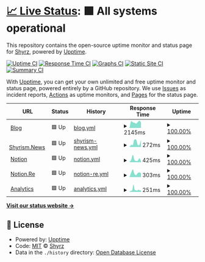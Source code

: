 # [📈 Live Status](https://status.shyrz.me): <!--live status--> **🟩 All systems operational**

This repository contains the open-source uptime monitor and status page for [Shyrz](https://shyrz.ch), powered by [Upptime](https://github.com/upptime/upptime).

[![Uptime CI](https://github.com/shyrz/status/workflows/Uptime%20CI/badge.svg)](https://github.com/shyrz/status/actions?query=workflow%3A%22Uptime+CI%22)
[![Response Time CI](https://github.com/shyrz/status/workflows/Response%20Time%20CI/badge.svg)](https://github.com/shyrz/status/actions?query=workflow%3A%22Response+Time+CI%22)
[![Graphs CI](https://github.com/shyrz/status/workflows/Graphs%20CI/badge.svg)](https://github.com/shyrz/status/actions?query=workflow%3A%22Graphs+CI%22)
[![Static Site CI](https://github.com/shyrz/status/workflows/Static%20Site%20CI/badge.svg)](https://github.com/shyrz/status/actions?query=workflow%3A%22Static+Site+CI%22)
[![Summary CI](https://github.com/shyrz/status/workflows/Summary%20CI/badge.svg)](https://github.com/shyrz/status/actions?query=workflow%3A%22Summary+CI%22)

With [Upptime](https://upptime.js.org), you can get your own unlimited and free uptime monitor and status page, powered entirely by a GitHub repository. We use [Issues](https://github.com/shyrz/status/issues) as incident reports, [Actions](https://github.com/shyrz/status/actions) as uptime monitors, and [Pages](https://status.shyrz.me) for the status page.

<!--start: status pages-->
<!-- This summary is generated by Upptime (https://github.com/upptime/upptime) -->
<!-- Do not edit this manually, your changes will be overwritten -->
<!-- prettier-ignore -->
| URL | Status | History | Response Time | Uptime |
| --- | ------ | ------- | ------------- | ------ |
| <img alt="" src="https://favicons.githubusercontent.com/shyrz.me" height="13"> [Blog](https://shyrz.me) | 🟩 Up | [blog.yml](https://github.com/shyrz/status/commits/HEAD/history/blog.yml) | <details><summary><img alt="Response time graph" src="./graphs/blog/response-time-week.png" height="20"> 2145ms</summary><br><a href="https://status.shyrz.me/history/blog"><img alt="Response time 2196" src="https://img.shields.io/endpoint?url=https%3A%2F%2Fraw.githubusercontent.com%2Fshyrz%2Fstatus%2FHEAD%2Fapi%2Fblog%2Fresponse-time.json"></a><br><a href="https://status.shyrz.me/history/blog"><img alt="24-hour response time 1933" src="https://img.shields.io/endpoint?url=https%3A%2F%2Fraw.githubusercontent.com%2Fshyrz%2Fstatus%2FHEAD%2Fapi%2Fblog%2Fresponse-time-day.json"></a><br><a href="https://status.shyrz.me/history/blog"><img alt="7-day response time 2145" src="https://img.shields.io/endpoint?url=https%3A%2F%2Fraw.githubusercontent.com%2Fshyrz%2Fstatus%2FHEAD%2Fapi%2Fblog%2Fresponse-time-week.json"></a><br><a href="https://status.shyrz.me/history/blog"><img alt="30-day response time 2196" src="https://img.shields.io/endpoint?url=https%3A%2F%2Fraw.githubusercontent.com%2Fshyrz%2Fstatus%2FHEAD%2Fapi%2Fblog%2Fresponse-time-month.json"></a><br><a href="https://status.shyrz.me/history/blog"><img alt="1-year response time 2196" src="https://img.shields.io/endpoint?url=https%3A%2F%2Fraw.githubusercontent.com%2Fshyrz%2Fstatus%2FHEAD%2Fapi%2Fblog%2Fresponse-time-year.json"></a></details> | <details><summary><a href="https://status.shyrz.me/history/blog">100.00%</a></summary><a href="https://status.shyrz.me/history/blog"><img alt="All-time uptime 100.00%" src="https://img.shields.io/endpoint?url=https%3A%2F%2Fraw.githubusercontent.com%2Fshyrz%2Fstatus%2FHEAD%2Fapi%2Fblog%2Fuptime.json"></a><br><a href="https://status.shyrz.me/history/blog"><img alt="24-hour uptime 100.00%" src="https://img.shields.io/endpoint?url=https%3A%2F%2Fraw.githubusercontent.com%2Fshyrz%2Fstatus%2FHEAD%2Fapi%2Fblog%2Fuptime-day.json"></a><br><a href="https://status.shyrz.me/history/blog"><img alt="7-day uptime 100.00%" src="https://img.shields.io/endpoint?url=https%3A%2F%2Fraw.githubusercontent.com%2Fshyrz%2Fstatus%2FHEAD%2Fapi%2Fblog%2Fuptime-week.json"></a><br><a href="https://status.shyrz.me/history/blog"><img alt="30-day uptime 100.00%" src="https://img.shields.io/endpoint?url=https%3A%2F%2Fraw.githubusercontent.com%2Fshyrz%2Fstatus%2FHEAD%2Fapi%2Fblog%2Fuptime-month.json"></a><br><a href="https://status.shyrz.me/history/blog"><img alt="1-year uptime 100.00%" src="https://img.shields.io/endpoint?url=https%3A%2F%2Fraw.githubusercontent.com%2Fshyrz%2Fstatus%2FHEAD%2Fapi%2Fblog%2Fuptime-year.json"></a></details>
| <img alt="" src="https://favicons.githubusercontent.com/shyrism.news" height="13"> [Shyrism.News](https://shyrism.news) | 🟩 Up | [shyrism-news.yml](https://github.com/shyrz/status/commits/HEAD/history/shyrism-news.yml) | <details><summary><img alt="Response time graph" src="./graphs/shyrism-news/response-time-week.png" height="20"> 272ms</summary><br><a href="https://status.shyrz.me/history/shyrism-news"><img alt="Response time 278" src="https://img.shields.io/endpoint?url=https%3A%2F%2Fraw.githubusercontent.com%2Fshyrz%2Fstatus%2FHEAD%2Fapi%2Fshyrism-news%2Fresponse-time.json"></a><br><a href="https://status.shyrz.me/history/shyrism-news"><img alt="24-hour response time 456" src="https://img.shields.io/endpoint?url=https%3A%2F%2Fraw.githubusercontent.com%2Fshyrz%2Fstatus%2FHEAD%2Fapi%2Fshyrism-news%2Fresponse-time-day.json"></a><br><a href="https://status.shyrz.me/history/shyrism-news"><img alt="7-day response time 272" src="https://img.shields.io/endpoint?url=https%3A%2F%2Fraw.githubusercontent.com%2Fshyrz%2Fstatus%2FHEAD%2Fapi%2Fshyrism-news%2Fresponse-time-week.json"></a><br><a href="https://status.shyrz.me/history/shyrism-news"><img alt="30-day response time 278" src="https://img.shields.io/endpoint?url=https%3A%2F%2Fraw.githubusercontent.com%2Fshyrz%2Fstatus%2FHEAD%2Fapi%2Fshyrism-news%2Fresponse-time-month.json"></a><br><a href="https://status.shyrz.me/history/shyrism-news"><img alt="1-year response time 278" src="https://img.shields.io/endpoint?url=https%3A%2F%2Fraw.githubusercontent.com%2Fshyrz%2Fstatus%2FHEAD%2Fapi%2Fshyrism-news%2Fresponse-time-year.json"></a></details> | <details><summary><a href="https://status.shyrz.me/history/shyrism-news">100.00%</a></summary><a href="https://status.shyrz.me/history/shyrism-news"><img alt="All-time uptime 100.00%" src="https://img.shields.io/endpoint?url=https%3A%2F%2Fraw.githubusercontent.com%2Fshyrz%2Fstatus%2FHEAD%2Fapi%2Fshyrism-news%2Fuptime.json"></a><br><a href="https://status.shyrz.me/history/shyrism-news"><img alt="24-hour uptime 100.00%" src="https://img.shields.io/endpoint?url=https%3A%2F%2Fraw.githubusercontent.com%2Fshyrz%2Fstatus%2FHEAD%2Fapi%2Fshyrism-news%2Fuptime-day.json"></a><br><a href="https://status.shyrz.me/history/shyrism-news"><img alt="7-day uptime 100.00%" src="https://img.shields.io/endpoint?url=https%3A%2F%2Fraw.githubusercontent.com%2Fshyrz%2Fstatus%2FHEAD%2Fapi%2Fshyrism-news%2Fuptime-week.json"></a><br><a href="https://status.shyrz.me/history/shyrism-news"><img alt="30-day uptime 100.00%" src="https://img.shields.io/endpoint?url=https%3A%2F%2Fraw.githubusercontent.com%2Fshyrz%2Fstatus%2FHEAD%2Fapi%2Fshyrism-news%2Fuptime-month.json"></a><br><a href="https://status.shyrz.me/history/shyrism-news"><img alt="1-year uptime 100.00%" src="https://img.shields.io/endpoint?url=https%3A%2F%2Fraw.githubusercontent.com%2Fshyrz%2Fstatus%2FHEAD%2Fapi%2Fshyrism-news%2Fuptime-year.json"></a></details>
| <img alt="" src="https://favicons.githubusercontent.com/shyrz.ch" height="13"> [Notion](https://shyrz.ch) | 🟩 Up | [notion.yml](https://github.com/shyrz/status/commits/HEAD/history/notion.yml) | <details><summary><img alt="Response time graph" src="./graphs/notion/response-time-week.png" height="20"> 425ms</summary><br><a href="https://status.shyrz.me/history/notion"><img alt="Response time 364" src="https://img.shields.io/endpoint?url=https%3A%2F%2Fraw.githubusercontent.com%2Fshyrz%2Fstatus%2FHEAD%2Fapi%2Fnotion%2Fresponse-time.json"></a><br><a href="https://status.shyrz.me/history/notion"><img alt="24-hour response time 369" src="https://img.shields.io/endpoint?url=https%3A%2F%2Fraw.githubusercontent.com%2Fshyrz%2Fstatus%2FHEAD%2Fapi%2Fnotion%2Fresponse-time-day.json"></a><br><a href="https://status.shyrz.me/history/notion"><img alt="7-day response time 425" src="https://img.shields.io/endpoint?url=https%3A%2F%2Fraw.githubusercontent.com%2Fshyrz%2Fstatus%2FHEAD%2Fapi%2Fnotion%2Fresponse-time-week.json"></a><br><a href="https://status.shyrz.me/history/notion"><img alt="30-day response time 364" src="https://img.shields.io/endpoint?url=https%3A%2F%2Fraw.githubusercontent.com%2Fshyrz%2Fstatus%2FHEAD%2Fapi%2Fnotion%2Fresponse-time-month.json"></a><br><a href="https://status.shyrz.me/history/notion"><img alt="1-year response time 364" src="https://img.shields.io/endpoint?url=https%3A%2F%2Fraw.githubusercontent.com%2Fshyrz%2Fstatus%2FHEAD%2Fapi%2Fnotion%2Fresponse-time-year.json"></a></details> | <details><summary><a href="https://status.shyrz.me/history/notion">100.00%</a></summary><a href="https://status.shyrz.me/history/notion"><img alt="All-time uptime 100.00%" src="https://img.shields.io/endpoint?url=https%3A%2F%2Fraw.githubusercontent.com%2Fshyrz%2Fstatus%2FHEAD%2Fapi%2Fnotion%2Fuptime.json"></a><br><a href="https://status.shyrz.me/history/notion"><img alt="24-hour uptime 100.00%" src="https://img.shields.io/endpoint?url=https%3A%2F%2Fraw.githubusercontent.com%2Fshyrz%2Fstatus%2FHEAD%2Fapi%2Fnotion%2Fuptime-day.json"></a><br><a href="https://status.shyrz.me/history/notion"><img alt="7-day uptime 100.00%" src="https://img.shields.io/endpoint?url=https%3A%2F%2Fraw.githubusercontent.com%2Fshyrz%2Fstatus%2FHEAD%2Fapi%2Fnotion%2Fuptime-week.json"></a><br><a href="https://status.shyrz.me/history/notion"><img alt="30-day uptime 100.00%" src="https://img.shields.io/endpoint?url=https%3A%2F%2Fraw.githubusercontent.com%2Fshyrz%2Fstatus%2FHEAD%2Fapi%2Fnotion%2Fuptime-month.json"></a><br><a href="https://status.shyrz.me/history/notion"><img alt="1-year uptime 100.00%" src="https://img.shields.io/endpoint?url=https%3A%2F%2Fraw.githubusercontent.com%2Fshyrz%2Fstatus%2FHEAD%2Fapi%2Fnotion%2Fuptime-year.json"></a></details>
| <img alt="" src="https://favicons.githubusercontent.com/notion.re" height="13"> [Notion.Re](https://notion.re) | 🟩 Up | [notion-re.yml](https://github.com/shyrz/status/commits/HEAD/history/notion-re.yml) | <details><summary><img alt="Response time graph" src="./graphs/notion-re/response-time-week.png" height="20"> 303ms</summary><br><a href="https://status.shyrz.me/history/notion-re"><img alt="Response time 333" src="https://img.shields.io/endpoint?url=https%3A%2F%2Fraw.githubusercontent.com%2Fshyrz%2Fstatus%2FHEAD%2Fapi%2Fnotion-re%2Fresponse-time.json"></a><br><a href="https://status.shyrz.me/history/notion-re"><img alt="24-hour response time 183" src="https://img.shields.io/endpoint?url=https%3A%2F%2Fraw.githubusercontent.com%2Fshyrz%2Fstatus%2FHEAD%2Fapi%2Fnotion-re%2Fresponse-time-day.json"></a><br><a href="https://status.shyrz.me/history/notion-re"><img alt="7-day response time 303" src="https://img.shields.io/endpoint?url=https%3A%2F%2Fraw.githubusercontent.com%2Fshyrz%2Fstatus%2FHEAD%2Fapi%2Fnotion-re%2Fresponse-time-week.json"></a><br><a href="https://status.shyrz.me/history/notion-re"><img alt="30-day response time 333" src="https://img.shields.io/endpoint?url=https%3A%2F%2Fraw.githubusercontent.com%2Fshyrz%2Fstatus%2FHEAD%2Fapi%2Fnotion-re%2Fresponse-time-month.json"></a><br><a href="https://status.shyrz.me/history/notion-re"><img alt="1-year response time 333" src="https://img.shields.io/endpoint?url=https%3A%2F%2Fraw.githubusercontent.com%2Fshyrz%2Fstatus%2FHEAD%2Fapi%2Fnotion-re%2Fresponse-time-year.json"></a></details> | <details><summary><a href="https://status.shyrz.me/history/notion-re">100.00%</a></summary><a href="https://status.shyrz.me/history/notion-re"><img alt="All-time uptime 100.00%" src="https://img.shields.io/endpoint?url=https%3A%2F%2Fraw.githubusercontent.com%2Fshyrz%2Fstatus%2FHEAD%2Fapi%2Fnotion-re%2Fuptime.json"></a><br><a href="https://status.shyrz.me/history/notion-re"><img alt="24-hour uptime 100.00%" src="https://img.shields.io/endpoint?url=https%3A%2F%2Fraw.githubusercontent.com%2Fshyrz%2Fstatus%2FHEAD%2Fapi%2Fnotion-re%2Fuptime-day.json"></a><br><a href="https://status.shyrz.me/history/notion-re"><img alt="7-day uptime 100.00%" src="https://img.shields.io/endpoint?url=https%3A%2F%2Fraw.githubusercontent.com%2Fshyrz%2Fstatus%2FHEAD%2Fapi%2Fnotion-re%2Fuptime-week.json"></a><br><a href="https://status.shyrz.me/history/notion-re"><img alt="30-day uptime 100.00%" src="https://img.shields.io/endpoint?url=https%3A%2F%2Fraw.githubusercontent.com%2Fshyrz%2Fstatus%2FHEAD%2Fapi%2Fnotion-re%2Fuptime-month.json"></a><br><a href="https://status.shyrz.me/history/notion-re"><img alt="1-year uptime 100.00%" src="https://img.shields.io/endpoint?url=https%3A%2F%2Fraw.githubusercontent.com%2Fshyrz%2Fstatus%2FHEAD%2Fapi%2Fnotion-re%2Fuptime-year.json"></a></details>
| <img alt="" src="https://favicons.githubusercontent.com/analytics.shyrz.me" height="13"> [Analytics](https://analytics.shyrz.me) | 🟩 Up | [analytics.yml](https://github.com/shyrz/status/commits/HEAD/history/analytics.yml) | <details><summary><img alt="Response time graph" src="./graphs/analytics/response-time-week.png" height="20"> 251ms</summary><br><a href="https://status.shyrz.me/history/analytics"><img alt="Response time 318" src="https://img.shields.io/endpoint?url=https%3A%2F%2Fraw.githubusercontent.com%2Fshyrz%2Fstatus%2FHEAD%2Fapi%2Fanalytics%2Fresponse-time.json"></a><br><a href="https://status.shyrz.me/history/analytics"><img alt="24-hour response time 174" src="https://img.shields.io/endpoint?url=https%3A%2F%2Fraw.githubusercontent.com%2Fshyrz%2Fstatus%2FHEAD%2Fapi%2Fanalytics%2Fresponse-time-day.json"></a><br><a href="https://status.shyrz.me/history/analytics"><img alt="7-day response time 251" src="https://img.shields.io/endpoint?url=https%3A%2F%2Fraw.githubusercontent.com%2Fshyrz%2Fstatus%2FHEAD%2Fapi%2Fanalytics%2Fresponse-time-week.json"></a><br><a href="https://status.shyrz.me/history/analytics"><img alt="30-day response time 318" src="https://img.shields.io/endpoint?url=https%3A%2F%2Fraw.githubusercontent.com%2Fshyrz%2Fstatus%2FHEAD%2Fapi%2Fanalytics%2Fresponse-time-month.json"></a><br><a href="https://status.shyrz.me/history/analytics"><img alt="1-year response time 318" src="https://img.shields.io/endpoint?url=https%3A%2F%2Fraw.githubusercontent.com%2Fshyrz%2Fstatus%2FHEAD%2Fapi%2Fanalytics%2Fresponse-time-year.json"></a></details> | <details><summary><a href="https://status.shyrz.me/history/analytics">100.00%</a></summary><a href="https://status.shyrz.me/history/analytics"><img alt="All-time uptime 100.00%" src="https://img.shields.io/endpoint?url=https%3A%2F%2Fraw.githubusercontent.com%2Fshyrz%2Fstatus%2FHEAD%2Fapi%2Fanalytics%2Fuptime.json"></a><br><a href="https://status.shyrz.me/history/analytics"><img alt="24-hour uptime 100.00%" src="https://img.shields.io/endpoint?url=https%3A%2F%2Fraw.githubusercontent.com%2Fshyrz%2Fstatus%2FHEAD%2Fapi%2Fanalytics%2Fuptime-day.json"></a><br><a href="https://status.shyrz.me/history/analytics"><img alt="7-day uptime 100.00%" src="https://img.shields.io/endpoint?url=https%3A%2F%2Fraw.githubusercontent.com%2Fshyrz%2Fstatus%2FHEAD%2Fapi%2Fanalytics%2Fuptime-week.json"></a><br><a href="https://status.shyrz.me/history/analytics"><img alt="30-day uptime 100.00%" src="https://img.shields.io/endpoint?url=https%3A%2F%2Fraw.githubusercontent.com%2Fshyrz%2Fstatus%2FHEAD%2Fapi%2Fanalytics%2Fuptime-month.json"></a><br><a href="https://status.shyrz.me/history/analytics"><img alt="1-year uptime 100.00%" src="https://img.shields.io/endpoint?url=https%3A%2F%2Fraw.githubusercontent.com%2Fshyrz%2Fstatus%2FHEAD%2Fapi%2Fanalytics%2Fuptime-year.json"></a></details>

<!--end: status pages-->

[**Visit our status website →**](https://status.shyrz.me)

## 📄 License

- Powered by: [Upptime](https://github.com/upptime/upptime)
- Code: [MIT](./LICENSE) © [Shyrz](https://shyrz.ch)
- Data in the `./history` directory: [Open Database License](https://opendatacommons.org/licenses/odbl/1-0/)
